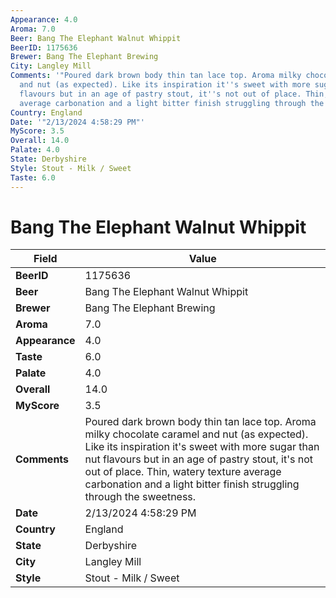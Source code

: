 ```yaml
---
Appearance: 4.0
Aroma: 7.0
Beer: Bang The Elephant Walnut Whippit
BeerID: 1175636
Brewer: Bang The Elephant Brewing
City: Langley Mill
Comments: '"Poured dark brown body thin tan lace top. Aroma milky chocolate caramel
  and nut (as expected). Like its inspiration it''s sweet with more sugar than nut
  flavours but in an age of pastry stout, it''s not out of place. Thin, watery texture
  average carbonation and a light bitter finish struggling through the sweetness."'
Country: England
Date: '"2/13/2024 4:58:29 PM"'
MyScore: 3.5
Overall: 14.0
Palate: 4.0
State: Derbyshire
Style: Stout - Milk / Sweet
Taste: 6.0
---
```


# Bang The Elephant Walnut Whippit

| Field         | Value |
|---------------|-------|
| **BeerID** | 1175636 |
| **Beer** | Bang The Elephant Walnut Whippit |
| **Brewer** | Bang The Elephant Brewing |
| **Aroma** | 7.0 |
| **Appearance** | 4.0 |
| **Taste** | 6.0 |
| **Palate** | 4.0 |
| **Overall** | 14.0 |
| **MyScore** | 3.5 |
| **Comments** | Poured dark brown body thin tan lace top. Aroma milky chocolate caramel and nut (as expected). Like its inspiration it's sweet with more sugar than nut flavours but in an age of pastry stout, it's not out of place. Thin, watery texture average carbonation and a light bitter finish struggling through the sweetness. |
| **Date** | 2/13/2024 4:58:29 PM |
| **Country** | England |
| **State** | Derbyshire |
| **City** | Langley Mill |
| **Style** | Stout - Milk / Sweet |
